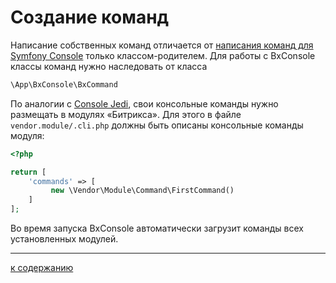 # Создание команд

Написание собственных команд отличается от
[написания команд для Symfony Console](http://symfony.com/doc/current/components/console/introduction.html) только
классом-родителем. Для работы с BxConsole классы команд нужно наследовать от класса
```php
\App\BxConsole\BxCommand
```

По аналогии с [Console Jedi](https://github.com/notamedia/console-jedi),
свои консольные команды нужно размещать в модулях «Битрикса». 
Для этого в файле `vendor.module/.cli.php` должны быть описаны консольные команды модуля:

```php
<?php

return [
    'commands' => [
         new \Vendor\Module\Command\FirstCommand()
    ]
];
```

Во время запуска BxConsole автоматически загрузит команды всех установленных модулей.

---
[к содержанию](README.md)